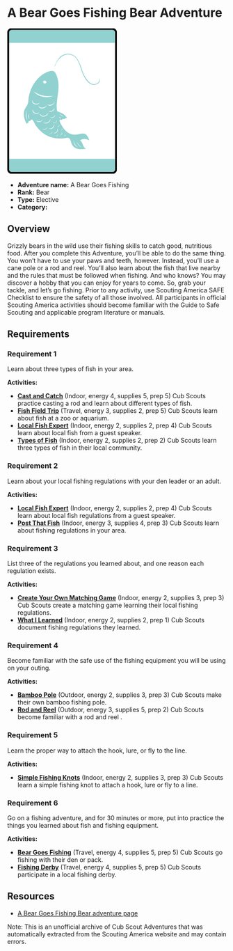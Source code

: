 # A Bear Goes Fishing Bear Adventure

![A Bear Goes Fishing Bear adventure belt loop](images/a-bear-goes-fishing.jpg)

- **Adventure name:** A Bear Goes Fishing
- **Rank:** Bear
- **Type:** Elective
- **Category:** 

## Overview

Grizzly bears in the wild use their fishing skills to catch good, nutritious food. After you complete this Adventure, you’ll be able to do the same thing. You won’t have to use your paws and teeth, however. Instead, you’ll use a cane pole or a rod and reel. You’ll also learn about the fish that live nearby and the rules that must be followed when fishing. And who knows? You may discover a hobby that you can enjoy for years to come. So, grab your tackle, and let’s go fishing. Prior to any activity, use Scouting America SAFE Checklist to ensure the safety of all those involved. All participants in official Scouting America activities should become familiar with the Guide to Safe Scouting and applicable program literature or manuals.

## Requirements

### Requirement 1

Learn about three types of fish in your area.

**Activities:**

- **[Cast and Catch](https://www.scouting.org/cub-scout-activities/cast-and-catch/)** (Indoor, energy 4, supplies 5, prep 5)
  Cub Scouts practice casting a rod and learn about  different types  of fish.
- **[Fish Field Trip](https://www.scouting.org/cub-scout-activities/fish-field-trip/)** (Travel, energy 3, supplies 2, prep 5)
  Cub Scouts learn about fish at a zoo or aquarium.
- **[Local Fish Expert](https://www.scouting.org/cub-scout-activities/local-fish-expert/)** (Indoor, energy 2, supplies 2, prep 4)
  Cub Scouts learn about local fish from a guest speaker.
- **[Types of Fish](https://www.scouting.org/cub-scout-activities/types-of-fish/)** (Indoor, energy 2, supplies 2, prep 2)
  Cub Scouts learn three types of fish in their local community.

### Requirement 2

Learn about your local fishing regulations with your den leader or an adult.

**Activities:**

- **[Local Fish Expert](https://www.scouting.org/cub-scout-activities/local-fish-expert-2/)** (Indoor, energy 2, supplies 2, prep 4)
  Cub Scouts learn about local fish regulations from a guest speaker.
- **[Post That Fish](https://www.scouting.org/cub-scout-activities/post-that-fish/)** (Indoor, energy 3, supplies 4, prep 3)
  Cub Scouts learn about fishing regulations in your area.

### Requirement 3

List three of the regulations you learned about, and one reason each regulation exists.

**Activities:**

- **[Create Your Own Matching Game](https://www.scouting.org/cub-scout-activities/create-your-own-matching-game/)** (Indoor, energy 2, supplies 3, prep 3)
  Cub Scouts create a matching game learning their local fishing regulations.
- **[What I Learned](https://www.scouting.org/cub-scout-activities/what-i-learned/)** (Indoor, energy 2, supplies 2, prep 1)
  Cub Scouts document fishing regulations they learned.

### Requirement 4

Become familiar with the safe use of the fishing equipment you will be using on your outing.

**Activities:**

- **[Bamboo Pole](https://www.scouting.org/cub-scout-activities/bamboo-pole/)** (Outdoor, energy 2, supplies 3, prep 3)
  Cub Scouts make their own bamboo fishing pole.
- **[Rod and Reel](https://www.scouting.org/cub-scout-activities/rod-and-reel/)** (Outdoor, energy 3, supplies 5, prep 2)
  Cub Scouts become familiar with  a rod  and  reel .

### Requirement 5

Learn the proper way to attach the hook, lure, or fly to the line.

**Activities:**

- **[Simple Fishing Knots](https://www.scouting.org/cub-scout-activities/simple-fishing-knots/)** (Indoor, energy 2, supplies 3, prep 3)
  Cub Scouts learn a simple fishing knot to attach a hook, lure or fly to a line.

### Requirement 6

Go on a fishing adventure, and for 30 minutes or more, put into practice the things you learned about fish and fishing equipment.

**Activities:**

- **[Bear Goes Fishing](https://www.scouting.org/cub-scout-activities/bear-goes-fishing/)** (Travel, energy 4, supplies 5, prep 5)
  Cub Scouts go fishing with their den or pack.
- **[Fishing Derby](https://www.scouting.org/cub-scout-activities/fishing-derby/)** (Travel, energy 4, supplies 5, prep 5)
  Cub Scouts  participate  in a local fishing derby.


## Resources

- [A Bear Goes Fishing Bear adventure page](https://www.scouting.org/cub-scout-adventures/a-bear-goes-fishing/)

Note: This is an unofficial archive of Cub Scout Adventures that was automatically extracted from the Scouting America website and may contain errors.